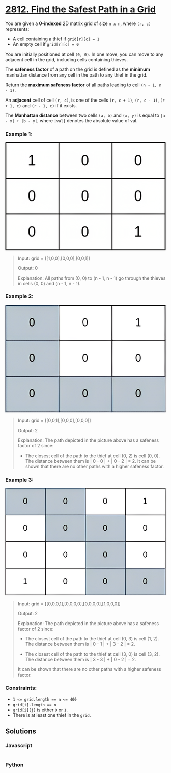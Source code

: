 # [2812. Find the Safest Path in a Grid](https://leetcode.com/problems/find-the-safest-path-in-a-grid/description/)

You are given a **0-indexed** 2D matrix grid of size `n x n`, where `(r, c)` represents:

- A cell containing a thief if `grid[r][c] = 1`
- An empty cell if `grid[r][c] = 0`

You are initially positioned at cell `(0, 0)`. In one move, you can move to any adjacent cell in the grid, including cells containing thieves.

The **safeness factor** of a path on the grid is defined as the **minimum** manhattan distance from any cell in the path to any thief in the grid.

Return the **maximum safeness factor** of all paths leading to cell `(n - 1, n - 1)`.

An **adjacent** cell of cell `(r, c)`, is one of the cells `(r, c + 1)`, `(r, c - 1)`, `(r + 1, c)` and `(r - 1, c)` if it exists.

The **Manhattan distance** between two cells `(a, b)` and `(x, y)` is equal to `|a - x| + |b - y|`, where `|val|` denotes the absolute value of val.


### Example 1:
![](./images/README.png)
> Input: grid = [[1,0,0],[0,0,0],[0,0,1]]
>
> Output: 0
>
> Explanation: All paths from (0, 0) to (n - 1, n - 1) go through the thieves in cells (0, 0) and (n - 1, n - 1).


### Example 2:
![](./images/example2.png)
> Input: grid = [[0,0,1],[0,0,0],[0,0,0]]
>
> Output: 2
>
> Explanation: The path depicted in the picture above has a safeness factor of 2 since:
>
> - The closest cell of the path to the thief at cell (0, 2) is cell (0, 0). The distance between them is | 0 - 0 | + | 0 - 2 | = 2.
It can be shown that there are no other paths with a higher safeness factor.


### Example 3:
![](./images/example3.png)
> Input: grid = [[0,0,0,1],[0,0,0,0],[0,0,0,0],[1,0,0,0]]
>
> Output: 2
>
> Explanation: The path depicted in the picture above has a safeness factor of 2 since:
>
> - The closest cell of the path to the thief at cell (0, 3) is cell (1, 2). The distance between them is | 0 - 1 | + | 3 - 2 | = 2.
>
> - The closest cell of the path to the thief at cell (3, 0) is cell (3, 2). The distance between them is | 3 - 3 | + | 0 - 2 | = 2.
>
> It can be shown that there are no other paths with a higher safeness factor.


### Constraints:
- `1 <= grid.length == n <= 400`
- `grid[i].length == n`
- `grid[i][j]` is either `0` or `1`.
- There is at least one thief in the `grid`.


## Solutions

### Javascript
```javascript

```

### Python
```python

```